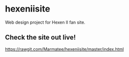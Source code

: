 # hexeniisite
Web design project for Hexen II fan site.

## Check the site out live!
https://rawgit.com/Marmatee/hexeniisite/master/index.html
